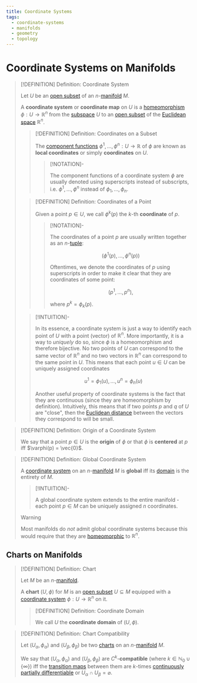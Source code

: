 ```yaml
---
title: Coordinate Systems
tags:
  - coordinate-systems
  - manifolds
  - geometry
  - topology
---
```


# Coordinate Systems on Manifolds

>[!DEFINITION] Definition: Coordinate System
>
>Let $U$ be an [open subset](../../../Topology/Topological%20Spaces/Open%20Sets.md) of an $n$-[manifold](../Manifolds.md) $M$.
>
>A **coordinate system** or **coordinate map** on $U$ is a [homeomorphism](../../../Topology/Continuity/Homeomorphisms/index.md) $\phi: U \to \mathbb{R}^n$ from the [subspace](../../../Topology/Topological%20Subspaces.md) $U$ to an [open subset](../../../Topology/Topological%20Spaces/Open%20Sets.md) of the [Euclidean space](../../../Analysis/Real%20Analysis/The%20Topology%20of%20Euclidean%20Space.md) $\mathbb{R}^n$.
>
>>[!DEFINITION] Definition: Coordinates on a Subset
>>
>>The [component functions](../../../Analysis/Real%20Analysis/Real%20Vector-Valued%20Function.md) $\phi^1, \dotsc, \phi^n: U \to \mathbb{R}$ of $\phi$ are known as **local coordinates** or simply **coordinates** on $U$.
>>
>>>[!NOTATION]-
>>>
>>>The component functions of a coordinate system $\phi$ are usually denoted using superscripts instead of subscripts, i.e. $\phi^1, \dotsc, \phi^n$ instead of $\phi_1, \dotsc, \phi_n$.
>>>
>>
>
>>[!DEFINITION] Definition: Coordinates of a Point
>>
>>Given a point $p \in U$, we call $\phi^k(p)$ the $k$-th **coordinate** of $p$.
>>
>>>[!NOTATION]-
>>>
>>>The coordinates of a point $p$ are usually written together as an $n$-[tuple](../../../Set%20Theory/Tuples.md):
>>>
>>>$$
>>>(\phi^1(p), \dotsc, \phi^n(p))
>>>$$
>>>
>>>Oftentimes, we denote the coordinates of $p$ using superscripts in order to make it clear that they are coordinates of some point:
>>>
>>>$$
>>>(p^1, \dotsc, p^n),
>>>$$
>>>
>>>where $p^k = \phi_k(p)$.
>>>
>>
>
>>[!INTUITION]-
>>
>>In its essence, a coordinate system is just a way to identify each point of $U$ with a point (vector) of $\mathbb{R}^n$. More importantly, it is a way to *uniquely* do so, since $\phi$ is a homeomorphism and therefore bijective. No two points of $U$ can correspond to the same vector of $\mathbb{R}^n$ and no two vectors in $\mathbb{R}^n$ can correspond to the same point in $U$. This means that each point $u \in U$ can be uniquely assigned coordinates
>>
>>$$
>>u^1 = \phi_1(u), \dotsc, u^n = \phi_n(u)
>>$$
>>
>>Another useful property of coordinate systems is the fact that they are continuous (since they are homeomorphism by definition). Intuitively, this means that if two points $p$ and $q$ of $U$ are "close", then the [Euclidean distance](../../../Algebra/Linear%20Algebra/Vector%20Spaces/Inner%20Product%20Spaces/Euclidean%20Distance.md) between the vectors they correspond to will be small.
>>
>


>[!DEFINITION] Definition: Origin of a Coordinate System
>
>We say that a point $p \in U$ is the **origin** of $\phi$ or that $\phi$ is **centered** at $p$ iff $\varphi(p) = \vec{0}$.
>

>[!DEFINITION] Definition: Global Coordinate System
>
>A [coordinate system](index.md) on an $n$-[manifold](../Manifolds.md) $M$ is **global** iff its [domain](../../../Analysis/Functions/index.md) is the entirety of $M$.
>
>>[!INTUITION]-
>>
>>A global coordinate system extends to the entire manifold - each point $p \in M$ can be uniquely assigned $n$ coordinates.
>>
>
>>[!WARNING]
>>
>>Most manifolds do *not* admit global coordinate systems because this would require that they are [homeomorphic](../../../Topology/Continuity/Homeomorphisms/Homeomorphic%20Spaces.md) to $\mathbb{R}^n$.
>>
>

## Charts on Manifolds

>[!DEFINITION] Definition: Chart
>
>Let $M$ be an $n$-[manifold](../Manifolds.md).
>
>A **chart** $(U, \phi)$ for $M$ is an [open subset](../../../Topology/Topological%20Spaces/Open%20Sets.md) $U \subseteq M$ equipped with a [coordinate system](index.md) $\phi: U \to \mathbb{R}^n$ on it.
>
>>[!DEFINITION] Definition: Coordinate Domain
>>
>>We call $U$ the **coordinate domain** of $(U, \phi)$.
>>
>

>[!DEFINITION] Definition: Chart Compatibility
>
>Let $(U_{\alpha}, \phi_{\alpha})$ and $(U_{\beta}, \phi_{\beta})$ be two [charts](index.md) on an $n$-[manifold](../Manifolds.md) $M$.
>
>We say that $(U_{\alpha}, \phi_{\alpha})$ and $(U_{\beta}, \phi_{\beta})$ are $C^k$-**compatible** (where $k \in \mathbb{N}_0\cup \{\infty\}$) iff the [transition maps](Transition%20Maps.md) between them are $k$-times [continuously partially differentiable](../../../Analysis/Real%20Analysis/Real%20Vector%20Functions/Differentiation/Partial%20Derivatives%20of%20Real%20Vector%20Functions.md) or $U_{\alpha} \cap U_{\beta} = \varnothing$. 
>

